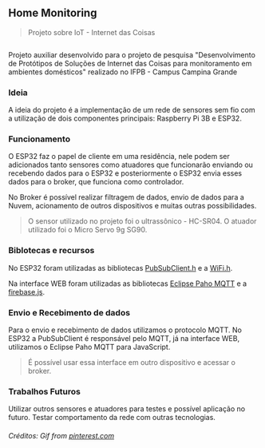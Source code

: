 ## Home Monitoring
> Projeto sobre IoT - Internet das Coisas

![]()

Projeto auxiliar desenvolvido para o projeto de pesquisa "Desenvolvimento de Protótipos de Soluções de Internet das Coisas para monitoramento em ambientes domésticos" realizado no IFPB - Campus Campina Grande

### Ideia

A ideia do projeto é a implementação de um rede de sensores sem fio com a utilização de dois componentes principais: Raspberry Pi 3B e ESP32. 

### Funcionamento

O ESP32 faz o papel de cliente em uma residência, nele podem ser adicionados tanto sensores como atuadores que funcionarão enviando ou recebendo dados para o ESP32 e posteriormente o ESP32 envia esses dados para o broker, que funciona como controlador.

No Broker é possível realizar filtragem de dados, envio de dados para a Nuvem, acionamento de outros dispositivos e muitas outras possibilidades.

> O sensor utilizado no projeto foi o ultrassônico - HC-SR04.
> O atuador utilizado foi o Micro Servo 9g SG90.

### Biblotecas e recursos

No ESP32 foram utilizadas as bibliotecas [PubSubClient.h](https://pubsubclient.knolleary.net/) e a [WiFi.h](https://www.arduino.cc/en/Reference/WiFi). 

Na interface WEB foram utilizadas as bibliotecas [Eclipse Paho MQTT](https://www.eclipse.org/paho/clients/js/) e a [firebase.js](https://firebase.google.com/docs/web/setup?hl=pt-br).

### Envio e Recebimento de dados

Para o envio e recebimento de dados utilizamos o protocolo MQTT. No ESP32 a PubSubClient é responsável pelo MQTT, já na interface WEB, utilizamos o Eclipse Paho MQTT para JavaScript.

> É possível usar essa interface em outro dispositivo e acessar o broker.

### Trabalhos Futuros

Utilizar outros sensores e atuadores para testes e possível aplicação no futuro.
Testar comportamento da rede com outras tecnologias.

###### Créditos: Gif from [pinterest.com](https://pinterest.com/)

